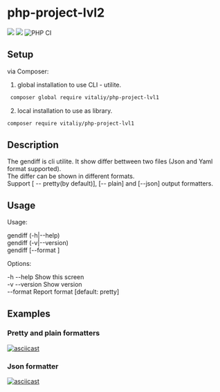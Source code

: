 # php-project-lvl2
<a href="https://codeclimate.com/github/kudrvet/php-project-lvl2/maintainability"><img src="https://api.codeclimate.com/v1/badges/699710253060f1868b7f/maintainability" /></a> <a href="https://codeclimate.com/github/kudrvet/php-project-lvl2/test_coverage"><img src="https://api.codeclimate.com/v1/badges/699710253060f1868b7f/test_coverage" /></a> ![PHP CI](https://github.com/kudrvet/php-project-lvl2/workflows/PHP%20CI/badge.svg?branch=master)
## Setup
via Composer:
1. global installation to use CLI - utilite.

```sh
 composer global require vitaliy/php-project-lvl1
 ```
 2. local installation to use as library.
 ```sh
 composer require vitaliy/php-project-lvl1
 ```
## Description

The gendiff is cli utilite. It show differ bettween two files (Json and Yaml format supported).  
The differ can be shown in different formats.  
Support [ -- pretty(by default)], [-- plain] and [--json] output formatters.

 ## Usage
 
Usage:

   gendiff (-h|--help)  
   gendiff (-v|--version)  
   gendiff [--format <fmt>] <firstFile> <secondFile>

Options:

  -h --help                     Show this screen  
  -v --version                  Show version  
  --format <fmt>                Report format [default: pretty]  
  
  ## Examples
  
### Pretty and plain formatters
[![asciicast](https://asciinema.org/a/h0Nuqcixju6naJnMTda4J4KkT.svg)](https://asciinema.org/a/h0Nuqcixju6naJnMTda4J4KkT)

### Json formatter
[![asciicast](https://asciinema.org/a/meTCbdwrdUrcBE8iAx4LDOtQt.svg)](https://asciinema.org/a/meTCbdwrdUrcBE8iAx4LDOtQt)
  
  
